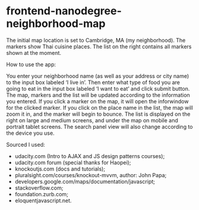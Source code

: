 # frontend-nanodegree-neighborhood-map
The initial map location is set to Cambridge, MA (my neighborhood). The markers show Thai cuisine places. The list on the right contains all markers shown at the moment.

How to use the app:

You enter your neighborhood name (as well as your address or city name) to the input box labeled ‘I live in’. Then enter what type of food you are going to eat in the input box labeled ‘I want to eat’ and click submit button. The map, markers and the list will be updated according to the information you entered. If you click a marker on the map, it will open the inforwindow for the clicked marker. If you click on the place name in the list, the map will zoom it in, and the marker will begin to bounce. 
The list is displayed on the right on large and medium screens, and under the map on mobile and portrait tablet screens. The search panel view will also change according to the device you use. 

Sourced I used: 
-	udacity.com (Intro to AJAX and JS design patterns courses);
-	udacity.com forum (special thanks for Haopei);
-	knockoutjs.com (docs and tutorials);  
-	pluralsight.com/courses/knockout-mvvm, author: John Papa;
-	developers.google.com/maps/documentation/javascript;
-	stackoverflow.com;
-	foundation.zurb.com;
-	eloquentjavascript.net.
